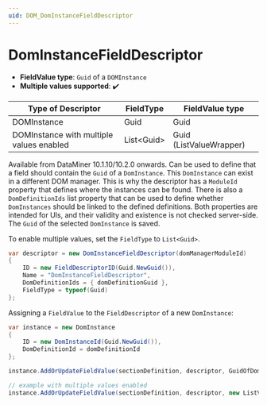 ```yaml
---
uid: DOM_DomInstanceFieldDescriptor
---
```


# DomInstanceFieldDescriptor

- **FieldValue type**: `Guid` of a `DOMInstance`
- **Multiple values supported**: :heavy_check_mark:

| Type of Descriptor | FieldType | FieldValue type |
|--------------------|-----------|-----------------|
| DOMInstance | Guid | Guid |
| DOMInstance with multiple values enabled| List\<Guid\> | Guid (ListValueWrapper) |

Available from DataMiner 10.1.10/10.2.0 onwards. Can be used to define that a field should contain the `Guid` of a `DomInstance`. This `DomInstance` can exist in a different DOM manager. This is why the descriptor has a `ModuleId` property that defines where the instances can be found. There is also a `DomDefinitionIds` list property that can be used to define whether `DomInstances` should be linked to the defined definitions. Both properties are intended for UIs, and their validity and existence is not checked server-side. The `Guid` of the selected `DomInstance` is saved.

To enable multiple values, set the `FieldType` to `List<Guid>`.

```csharp
var descriptor = new DomInstanceFieldDescriptor(domManagerModuleId)
{
    ID = new FieldDescriptorID(Guid.NewGuid()),
    Name = "DomInstanceFieldDescriptor",
    DomDefinitionIds = { domDefinitionGuid },
    FieldType = typeof(Guid)
};
```

Assigning a `FieldValue` to the `FieldDescriptor` of a new `DomInstance`:

```csharp
var instance = new DomInstance 
{        
    ID = new DomInstanceId(Guid.NewGuid()),
    DomDefinitionId = domDefinitionId
};

instance.AddOrUpdateFieldValue(sectionDefinition, descriptor, GuidOfDomInstance); // type should be Guid

// example with multiple values enabled 
instance.AddOrUpdateFieldValue(sectionDefinition, descriptor, new ListValueWrapper<Guid>(Guid1, Guid2));
```